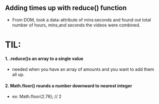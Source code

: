 ## Adding times up with reduce() function

- From DOM, took a data-attribute of mins:seconds and found out total number of hours, mins,and seconds the videos were combined.

# TIL:

#### 1. .reduce()s an array to a single value

- needed when you have an array of amounts and you want to add them all up.

#### 2. Math.floor() rounds a number downward to nearest integer

- ex: Math.floor(2.78); // 2
